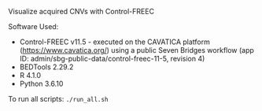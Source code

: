Visualize acquired CNVs with Control-FREEC

Software Used:
- Control-FREEC v11.5 - executed on the CAVATICA platform (https://www.cavatica.org/) using a public Seven Bridges workflow (app ID: admin/sbg-public-data/control-freec-11-5, revision 4) 
- BEDTools 2.29.2
- R 4.1.0
- Python 3.6.10

To run all scripts:
`./run_all.sh`
